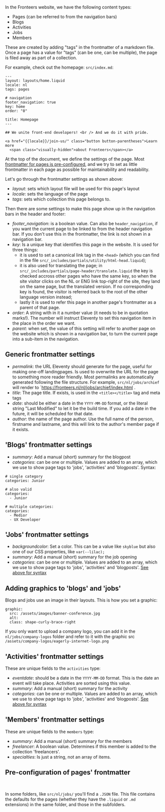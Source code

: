 In the Fronteers website, we have the following content types: 

- Pages (can be referred to from the navigation bars)
- Blogs
- Activities 
- Jobs 
- Members

These are created by adding "tags" in the frontmatter of a markdown file. Once a page has a value for "tags" (can be one, can be multiple), the page is filed away as part of a collection.

For example, check out the homepage: `src/index.md`:

```
---
layout: layouts/home.liquid
locale: nl
tags: pages

# navigation
footer_navigation: true
key: home
order: "0"

title: Homepage
---

## We unite front-end developers! <br /> And we do it with pride.

<a href="{{locale}}/join-us/" class="button button-parentheses">Learn more 
  <span class="visually-hidden">about Fronteers</span></a>
```

At the top of the document, we define the settings of the page. Most [frontmatter for pages is pre-configured](#pre-configuration-of-pages), and we try to set as little frontmatter in each page as possible for maintainability and readability.

Let's go through the frontmatter settings as shown above:

- *layout*: sets which layout file will be used for this page's layout
- *locale*: sets the language of the page
- *tags*: sets which collection this page belongs to.

Then there are some settings to make this page show up in the navigation bars in the header and footer:

- *footer_navigation*: is a boolean value. Can also be `header_navigation`, if you want the current page to be linked to from the header navigation bar. If you don't use this in the frontmatter, the link is not shown in a navigation bar.
- *key*: Is a unique key that identifies this page in the website. It is used for three things:
    - it is used to set a canonical link tag in the `<head>` (which you can find in the file `src/_includes/partials/utility/html-head.liquid`);
    - it is also used for translating the page; in `src/_includes/partials/page-header/translate.liquid` the key is checked accross other pages who have the same key, so when the site visitor clicks on the NL or ENG link top-right of the site, they land on the same page, but the translated version. If no corresponding key is found, the visitor is referred back to the root of the other language version instead;
    - lastly it is used to refer this page in another page's frontmatter as a parent of that page. 
- *order*: A string with in it a number value (it needs to be in quotation marks!). The number will instruct Eleventy to set this navigation item in the place in the order we want.
- *parent*: when set, the value of this setting will refer to another page on the website which is shown in a navigation bar, to turn the current page into a sub-item in the navigation.

## Generic frontmatter settings

- *permalink*: the URL Eleventy should generate for the page, useful for making one-off landingpages. Is used to overwrite the URL for the page to something more reader friendly. Most permalinks are automatically generated following the file structure. For example, `src/nl/jobs/archief` will render to `https://fronteers.nl/nl/jobs/archief/index.html . 
- *title*: The page title. If exists, is used in the `<title></title>` tag and meta tags
- *date*: should be either a date in the `YYYY-MM-DD` format, or the literal string "Last Modified" to let it be the build time. If you add a date in the future, it will be scheduled for that date.
- *author*: the name of the page author. Use the full name of the person, firstname and lastname, and this will link to the author's member page if it exists.

## 'Blogs' frontmatter settings

- *summary*: Add a manual (short) summary for the blogpost
- *categories*: can be one or multiple. Values are added to an array, which we use to show page tags to 'jobs', 'activities' and 'blogposts'. <span id="categories-syntax">Syntax:</span>

```
# single category
categories: Junior

# also valid
categories:
  - Junior

# multiple categories:
categories:
  - Medior
  - UX Developer
```

## 'Jobs' frontmatter settings

- *backgroundcolor*: Set a color. This can be a value like `skyblue` but also one of our CSS properties, like `var(--lilac);`
- *summary*: Add a manual (short) summary for the job opening
- *categories*: can be one or multiple. Values are added to an array, which we use to show page tags to 'jobs', 'activities' and 'blogposts'. [See above for syntax](#categories-syntax)

## Adding graphics to 'blogs' and 'jobs'

Blogs and jobs use an image in their layouts. This is how you set a graphic:

```
graphic:
  src: /assets/images/banner-conference.jpg
  alt:
  class: shape-curly-brace-right
```

If you only want to upload a company logo, you can add it in the `nl/jobs/company-logos` folder and refer to it with the graphic src `/assets/company-logos/eagerly-internet-logo.png` 


## 'Activities' frontmatter settings

These are unique fields to the `activities` type:

- *eventdate*: should be a date in the `YYYY-MM-DD` format. This is the date an event will take place. Activities are sorted using this value.
- *summary*: Add a manual (short) summary for the activity 
- *categories*: can be one or multiple. Values are added to an array, which we use to show page tags to 'jobs', 'activities' and 'blogposts'. [See above for syntax](#categories-syntax)


## 'Members' frontmatter settings

These are unique fields to the `members` type:
- *summary*: Add a manual (short) summary for the members
- *freelancer*: A boolean value. Determines if this member is added to the collection 'freelancers'. 
- *specialties*: Is just a string, not an array of items.


## Pre-configuration of pages' frontmatter

<span id="pre-configuration-of-pages">&nbsp;</span>

In some folders, like `src/nl/jobs/` you'll find a `.JSON` file. This file contains the defaults for the pages (whether they have the `.liquid` or `.md` extensions) in the same folder, and those in the subfolders. 
